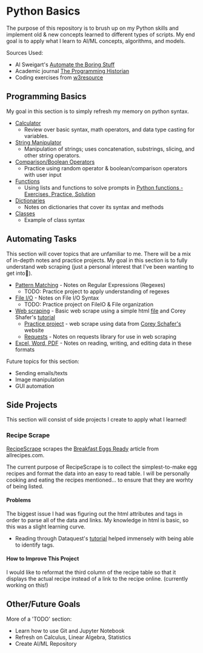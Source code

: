 # Python Basics
The purpose of this repository is to brush up on my Python skills and implement old & new concepts learned to different types of scripts.
My end goal is to apply what I learn to AI/ML concepts, algorithms, and models.

Sources Used:
* Al Sweigart's [Automate the Boring Stuff](https://automatetheboringstuff.com/#toc)
* Academic journal [The Programming Historian](http://programminghistorian.org/en/lessons/)
* Coding exercises from [w3resource](https://www.w3resource.com/python/python-tutorial.php)

## Programming Basics
My goal in this section is to simply refresh my memory on python syntax.

* [Calculator](https://github.com/allysonvasquez/Python-Basics/blob/master/1-Programming%20Basics/Calculator.py)
  - Review over basic syntax, math operators, and data type casting for variables.
* [String Manipulator](https://github.com/allysonvasquez/Python-Basics/blob/master/1-Programming%20Basics/StringManipulation.py)
  - Manipulation of strings; uses concatenation, substrings, slicing, and other string operators.
* [Comparison/Boolean Operators](https://github.com/allysonvasquez/Python-Basics/blob/master/1-Programming%20Basics/Comparison.py)
  - Practice using random operator & boolean/comparison operators with user input
* [Functions](https://github.com/allysonvasquez/Python-Basics/blob/master/1-Programming%20Basics/FunctionPractice.py)
  - Using lists and functions to solve prompts in [Python functions - Exercises, Practice, Solution](https://www.w3resource.com/python-exercises/python-functions-exercises.php)
* [Dictionaries](https://github.com/allysonvasquez/Python-Basics/blob/master/1-Programming%20Basics/Classes.py)
  - Notes on dictionaries that cover its syntax and methods
* [Classes](https://github.com/allysonvasquez/Python-Basics/blob/master/1-Programming%20Basics/Classes.py)
  - Example of class syntax

## Automating Tasks
This section will cover topics that are unfamiliar to me. There will be a mix of in-depth notes and practice projects.
My goal in this section is to fully understand web scraping (just a personal interest that I've been wanting to get into🥺).

* [Pattern Matching](Python-Basics/2-Automating-Tasks/Regexes.py) - Notes on Regular Expressions (Regexes)
  - TODO: Practice project to apply understanding of regexes
* [File I/O](https://github.com/allysonvasquez/Python-Basics/blob/master/2-Automating%20Tasks/FileIO.py) - Notes on File I/O Syntax
  - TODO: Practice project on FileIO & File organization
* [Web scraping](https://github.com/allysonvasquez/Python-Basics/blob/master/2-Automating%20Tasks/WebScraping.py) - Basic web scrape using a simple html [file](https://github.com/allysonvasquez/Python-Basics/blob/master/2-Automating%20Tasks/simple.html) and Corey Shafer's [tutorial](https://youtu.be/ng2o98k983k)
  - [Practice project](https://github.com/allysonvasquez/Python-Basics/blob/master/2-Automating%20Tasks/WebScraping2.py) - web scrape using data from [Corey Schafer's](https://coreyms.com) website
  - [Requests](https://github.com/allysonvasquez/Python-Basics/blob/master/2-Automating%20Tasks/Requests.py) - Notes on requests library for use in web scraping
* [Excel, Word, PDF](https://github.com/allysonvasquez/Python-Portfolio/blob/master/2-Automating%20Tasks/Excel_Word_PDF.py) - Notes on reading, writing, and editing data in these formats

Future topics for this section:
- Sending emails/texts
- Image manipulation
- GUI automation

## Side Projects
This section will consist of side projects I create to apply what I learned!
### Recipe Scrape
[RecipeScrape](https://github.com/allysonvasquez/Python-Basics/tree/master/3-Side%20Projects/RecipeScraper) scrapes the [Breakfast Eggs Ready](https://www.allrecipes.com/gallery/easy-egg-breakfast/) article from allrecipes.com. 

The current purpose of RecipeScrape is to collect the simplest-to-make egg recipes and format the data into an easy to read table. I will be personally cooking and eating the recipes mentioned... to ensure that they are worhty of being listed.
#### Problems
The biggest issue I had was figuring out the html attributes and tags in order to parse all of the data and links. My knowledge in html is basic, so this was a slight learning curve.
  - Reading through Dataquest's [tutorial](https://www.dataquest.io/blog/web-scraping-tutorial-python/) helped immensely with being able to identify tags.
#### How to Improve This Project
I would like to reformat the third column of the recipe table so that it displays the actual recipe instead of a link to the recipe online. (currently working on this!)


## Other/Future Goals
More of a 'TODO' section:
- Learn how to use Git and Jupyter Notebook
- Refresh on Calculus, Linear Algebra, Statistics
- Create AI/ML Repository

